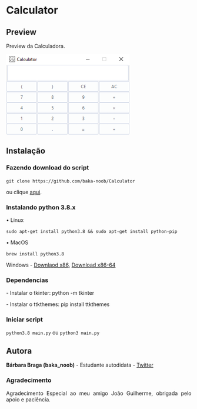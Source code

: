 # Calculator

## Preview

<p align="justify"> Preview da Calculadora.
</p>

<img src="./img/Calculator.png"/>

## Instalação

### Fazendo download do script

`git clone https://github.com/baka-noob/Calculator`

<p align="justify">ou clique <a href="https://github.com/baka-noob/Calculator/archive/master.zip">aqui</a>.</p>

### Instalando python 3.8.x

• Linux

```console
sudo apt-get install python3.8 && sudo apt-get install python-pip
```

• MacOS

```console
brew install python3.8
```

Windows - <a href="https://www.python.org/ftp/python/3.8.3/python-3.8.3.exe">Downlaod x86</a>, <a href="https://www.python.org/ftp/python/3.8.3/python-3.8.3-amd64.exe">Download x86-64</a>


### Dependencias

<p align="justify"> - Instalar o tkinter: python -m tkinter
<p align="justify"> - Instalar o ttkthemes: pip install ttkthemes
</p>

### Iniciar script

`python3.8 main.py`
ou
`python3 main.py`

## Autora

**Bárbara Braga (baka_noob)** - Estudante autodidata - [Twitter](https://twitter.com/quenhebarbara)


### Agradecimento

<p align="justify"> Agradecimento Especial ao meu amigo João Guilherme, obrigada pelo apoio e paciência.
